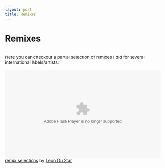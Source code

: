 ```yaml
---
layout: post
title: Remixes
---
```

<h1>Remixes</h1><br>Here you can checkout a partial selection of remixes I did for several international labels/artists:<br><br><object width="100%" height="185"><param name="movie" value="http://player.soundcloud.com/player.swf?url=http%3A%2F%2Fapi.soundcloud.com%2Fplaylists%2F515469"> <param name="allowscriptaccess" value="always"> <embed allowscriptaccess="always" src="http://player.soundcloud.com/player.swf?url=http%3A%2F%2Fapi.soundcloud.com%2Fplaylists%2F515469" type="application/x-shockwave-flash" width="100%" height="285"> </object>  <span><a href="http://soundcloud.com/leon-du-star/sets/remix-selections">remix selections</a> by <a href="http://soundcloud.com/leon-du-star">Leon Du Star</a></span>


